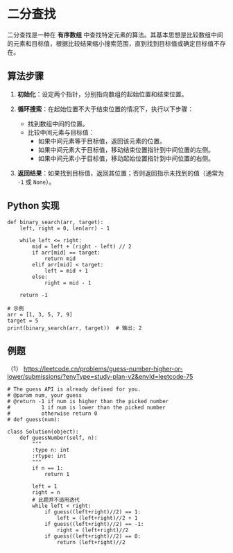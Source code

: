 # 二分查找

二分查找是一种在 **有序数组** 中查找特定元素的算法。其基本思想是比较数组中间的元素和目标值，根据比较结果缩小搜索范围，直到找到目标值或确定目标值不存在。

## 算法步骤

1. **初始化**：设定两个指针，分别指向数组的起始位置和结束位置。

2. **循环搜索**：在起始位置不大于结束位置的情况下，执行以下步骤：
   - 找到数组中间的位置。
   - 比较中间元素与目标值：
     - 如果中间元素等于目标值，返回该元素的位置。
     - 如果中间元素大于目标值，移动结束位置指针到中间位置的左侧。
     - 如果中间元素小于目标值，移动起始位置指针到中间位置的右侧。

3. **返回结果**：如果找到目标值，返回其位置；否则返回指示未找到的值（通常为 `-1` 或 `None`）。

## Python 实现

```shell
def binary_search(arr, target):
    left, right = 0, len(arr) - 1

    while left <= right:
        mid = left + (right - left) // 2
        if arr[mid] == target:
            return mid
        elif arr[mid] < target:
            left = mid + 1
        else:
            right = mid - 1

    return -1

# 示例
arr = [1, 3, 5, 7, 9]
target = 5
print(binary_search(arr, target))  # 输出: 2
```


## 例题
（1） https://leetcode.cn/problems/guess-number-higher-or-lower/submissions/?envType=study-plan-v2&envId=leetcode-75

```shell
# The guess API is already defined for you.
# @param num, your guess
# @return -1 if num is higher than the picked number
#          1 if num is lower than the picked number
#          otherwise return 0
# def guess(num):

class Solution(object):
    def guessNumber(self, n):
        """
        :type n: int
        :rtype: int
        """
        if n == 1:
            return 1

        left = 1
        right = n
        # 此题并不适用迭代
        while left < right:
            if guess((left+right)//2) == 1:
                left = (left+right)//2 + 1
            if guess((left+right)//2) == -1:
                right = (left+right)//2
            if guess((left+right)//2) == 0:
                return (left+right)//2
```
